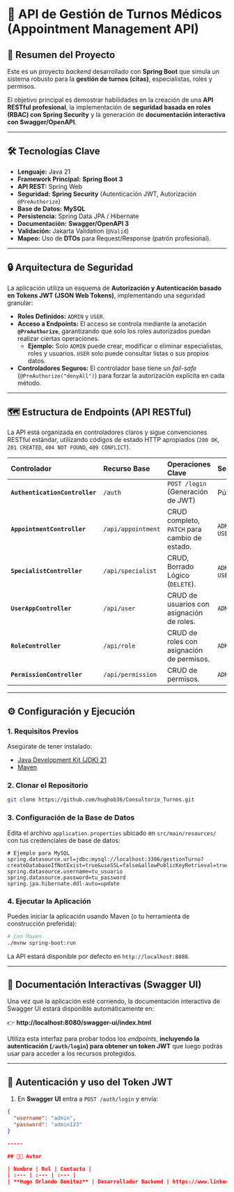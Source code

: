 # 🏥 API de Gestión de Turnos Médicos (Appointment Management API)

## 🌟 Resumen del Proyecto

Este es un proyecto *backend* desarrollado con **Spring Boot** que simula un sistema robusto para la **gestión de turnos (citas)**, especialistas, roles y permisos.

El objetivo principal es demostrar habilidades en la creación de una **API RESTful profesional**, la implementación de **seguridad basada en roles (RBAC) con Spring Security** y la generación de **documentación interactiva con Swagger/OpenAPI**.

-----

## 🛠️ Tecnologías Clave

  * **Lenguaje:** Java 21
  * **Framework Principal:** **Spring Boot 3**
  * **API REST:** Spring Web
  * **Seguridad:** **Spring Security** (Autenticación JWT, Autorización `@PreAuthorize`)
  * **Base de Datos:** **MySQL**
  * **Persistencia:** Spring Data JPA / Hibernate
  * **Documentación:** **Swagger/OpenAPI 3**
  * **Validación:** Jakarta Validation (`@Valid`)
  * **Mapeo:** Uso de **DTOs** para Request/Response (patrón profesional).

-----

## 🔒 Arquitectura de Seguridad

La aplicación utiliza un esquema de **Autorización y Autenticación basado en Tokens JWT (JSON Web Tokens)**, implementando una seguridad granular:

  * **Roles Definidos:** `ADMIN` y `USER`.
  * **Acceso a Endpoints:** El acceso se controla mediante la anotación **`@PreAuthorize`**, garantizando que solo los roles autorizados puedan realizar ciertas operaciones.
      * **Ejemplo:** Solo `ADMIN` puede crear, modificar o eliminar especialistas, roles y usuarios. `USER` solo puede consultar listas o sus propios datos.
  * **Controladores Seguros:** El controlador base tiene un *fail-safe* (`@PreAuthorize("denyAll")`) para forzar la autorización explícita en cada método.

-----

## 🗺️ Estructura de Endpoints (API RESTful)

La API está organizada en controladores claros y sigue convenciones RESTful estándar, utilizando códigos de estado HTTP apropiados (`200 OK`, `201 CREATED`, `404 NOT FOUND`, `409 CONFLICT`).

| Controlador | Recurso Base | Operaciones Clave | Seguridad |
| :--- | :--- | :--- | :--- |
| **`AuthenticationController`** | `/auth` | `POST /login` (Generación de JWT) | Pública |
| **`AppointmentController`** | `/api/appointment` | CRUD completo, `PATCH` para cambio de estado. | `ADMIN`, `USER` |
| **`SpecialistController`** | `/api/specialist` | CRUD, Borrado Lógico (`DELETE`). | `ADMIN`, `USER` |
| **`UserAppController`** | `/api/user` | CRUD de usuarios con asignación de roles. | `ADMIN` |
| **`RoleController`** | `/api/role` | CRUD de roles con asignación de permisos. | `ADMIN` |
| **`PermissionController`** | `/api/permission` | CRUD de permisos. | `ADMIN` |

-----

## ⚙️ Configuración y Ejecución

### 1\. Requisitos Previos

Asegúrate de tener instalado:

  * [Java Development Kit (JDK) 21](https://www.oracle.com/java/technologies/javase/jdk21-archive-downloads.html)
  * [Maven](https://maven.apache.org/download.cgi) 

### 2\. Clonar el Repositorio

```bash
git clone https://github.com/hughob36/Consultorio_Turnos.git

```

### 3\. Configuración de la Base de Datos

Edita el archivo `application.properties` ubicado en `src/main/resources/` con tus credenciales de base de datos:

```properties
# Ejemplo para MySQL
spring.datasource.url=jdbc:mysql://localhost:3306/gestionTurno?createDatabaseIfNotExist=true&useSSL=false&allowPublicKeyRetrieval=true&serverTimezone=UTC
spring.datasource.username=tu_usuario
spring.datasource.password=tu_password
spring.jpa.hibernate.ddl-auto=update
```

### 4\. Ejecutar la Aplicación

Puedes iniciar la aplicación usando Maven (o tu herramienta de construcción preferida):

```bash
# Con Maven
./mvnw spring-boot:run
```

La API estará disponible por defecto en `http://localhost:8080`.

-----

## 📖 Documentación Interactivas (Swagger UI)

Una vez que la aplicación esté corriendo, la documentación interactiva de Swagger UI estará disponible automáticamente en:

👉 **http://localhost:8080/swagger-ui/index.html**

Utiliza esta interfaz para probar todos los *endpoints*, **incluyendo la autenticación (`/auth/login`) para obtener un token JWT** que luego podrás usar para acceder a los recursos protegidos.

-----

## 🔑 Autenticación y uso del Token JWT

1. En **Swagger UI** entra a `POST /auth/login` y envía:
```json
{
  "username": "admin",
  "password": "admin123"
}

-----

## 👨‍💻 Autor

| Nombre | Rol | Contacto |
| :--- | :--- | :--- |
| **Hugo Orlando Benitez** | Desarrollador Backend | https://www.linkedin.com/in/hugo-benitez-hob36/ |

